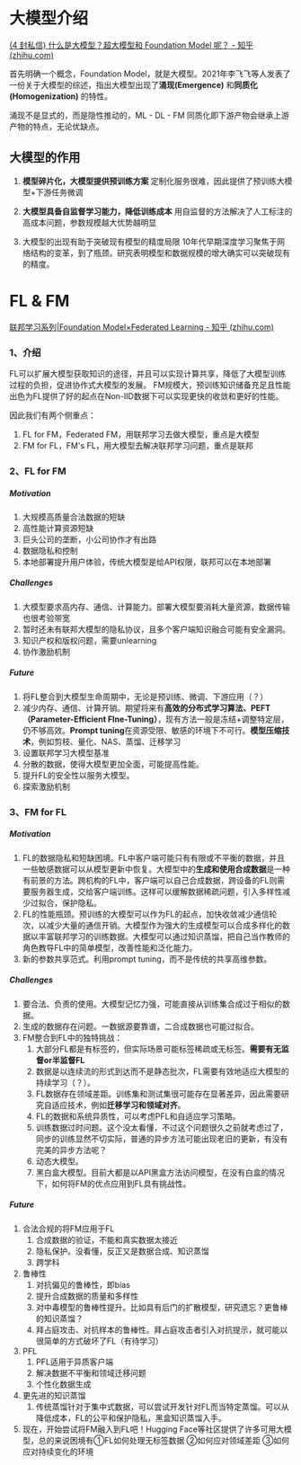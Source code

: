 # 大模型介绍
[(4 封私信) 什么是大模型？超大模型和 Foundation Model 呢？ - 知乎 (zhihu.com)](https://www.zhihu.com/question/498275802)

首先明确一个概念，Foundation Model，就是大模型。2021年李飞飞等人发表了一份关于大模型的综述，指出大模型出现了**涌现(Emergence)** 和**同质化(Homogenization)** 的特性。 

涌现不是显式的，而是隐性推动的，ML - DL - FM
同质化即下游产物会继承上游产物的特点，无论优缺点。

## 大模型的作用

1. **模型碎片化，大模型提供预训练方案** 
	定制化服务很难，因此提供了预训练大模型+下游任务微调
	
2.  **大模型具备自监督学习能力，降低训练成本**
	用自监督的方法解决了人工标注的高成本问题，参数规模越大优势越明显
	
3. 大模型的出现有助于突破现有模型的精度局限
	10年代早期深度学习聚焦于网络结构的变革，到了瓶颈。研究表明模型和数据规模的增大确实可以突破现有的精度。



# FL & FM
[联邦学习系列|Foundation Model×Federated Learning - 知乎 (zhihu.com)](https://zhuanlan.zhihu.com/p/660573898)

### 1、介绍
FL可以扩展大模型获取知识的途径，并且可以实现计算共享，降低了大模型训练过程的负担，促进协作式大模型的发展。
FM规模大，预训练知识储备充足且性能出色为FL提供了好的起点在Non-IID数据下可以实现更快的收敛和更好的性能。

因此我们有两个侧重点：
1. FL for FM，Federated FM，用联邦学习去做大模型，重点是大模型
2. FM for FL，FM's FL，用大模型去解决联邦学习问题，重点是联邦

### 2、FL for FM
##### Motivation
1. 大规模高质量合法数据的短缺
2. 高性能计算资源短缺
3. 巨头公司的垄断，小公司协作才有出路
4. 数据隐私和控制
5. 本地部署提升用户体验，传统大模型是给API权限，联邦可以在本地部署

##### Challenges
1. 大模型要求高内存、通信、计算能力。部署大模型要消耗大量资源，数据传输也很考验带宽
2. 暂时还未有联邦大模型的隐私协议，且多个客户端知识融合可能有安全漏洞。
3. 知识产权和版权问题，需要unlearning
4. 协作激励机制

##### Future
1. 将FL整合到大模型生命周期中，无论是预训练、微调、下游应用（？）
2. 减少内存、通信、计算开销。期望将来有**高效的分布式学习算法、PEFT（Parameter-Efficient FIne-Tuning）**，现有方法一般是冻结+调整特定层，仍不够高效。**Prompt tuning**在资源受限、敏感的环境下不可行。**模型压缩技术**，例如剪枝、量化、NAS、蒸馏、迁移学习
3. 设置联邦学习大模型基准
4. 分散的数据，使得大模型更加全面，可能提高性能。
5. 提升FL的安全性以服务大模型。
6. 探索激励机制

### 3、FM for FL

##### Motivation
1. FL的数据隐私和短缺困境。FL中客户端可能只有有限或不平衡的数据，并且一些敏感数据可以从模型更新中恢复。大模型中的**生成和使用合成数据**是一种有前景的方法。跨机构的FL中，客户端可以自己合成数据，跨设备的FL则需要服务器生成，交给客户端训练。这样可以缓解数据稀疏问题，引入多样性减少过拟合，保护隐私。
2. FL的性能瓶颈。预训练的大模型可以作为FL的起点，加快收敛减少通信轮次，以减少大量的通信开销。大模型作为强大的生成模型可以合成多样化的数据以丰富联邦学习的训练数据。大模型可以通过知识蒸馏，把自己当作教师的角色教导FL中的简单模型，改善性能和泛化能力。
3. 新的参数共享范式。利用prompt tuning，而不是传统的共享高维参数。

##### Challenges
1. 要合法、负责的使用。大模型记忆力强，可能直接从训练集合成过于相似的数据。
2. 生成的数据存在问题。一数据源要靠谱，二合成数据也可能过拟合。
3. FM整合到FL中的独特挑战：
	1. 大部分FL都是有标签的，但实际场景可能标签稀疏或无标签。**需要有无监督or半监督FL**
	2. 数据是以连续流的形式到达而不是静态批次，FL需要有效地适应大模型的持续学习（？）。
	3. FL数据存在领域差距。训练集和测试集很可能存在显著差异，因此需要研究自适应技术，例如**迁移学习和领域对齐**。
	4. FL的数据和系统异质性，可以考虑PFL和自适应学习策略。
	5. 训练数据过时问题。这个没太看懂，不过这个问题很久之前就考虑过了，同步的训练显然不切实际，普通的异步方法可能出现老旧的更新，有没有完美的异步方法呢？
	6. 动态大模型。
	7. 黑白盒大模型。目前大都是以API黑盒方法访问模型，在没有白盒的情况下，如何将FM的优点应用到FL具有挑战性。

##### Future
1. 合法合规的将FM应用于FL
	1. 合成数据的验证，不能和真实数据太接近
	2. 隐私保护。没看懂，反正又是数据合成、知识蒸馏
	3. 跨学科
2. 鲁棒性
	1. 对抗偏见的鲁棒性，即bias
	2. 提升合成数据的质量和多样性
	3. 对中毒模型的鲁棒性提升。比如具有后门的扩散模型，研究遗忘？更鲁棒的知识蒸馏？
	4. 拜占庭攻击、对抗样本的鲁棒性。拜占庭攻击者引入对抗提示，就可能以很简单的方式破坏了FL（有待学习）
3. PFL
	1. PFL适用于异质客户端
	2. 解决数据不平衡和领域迁移问题
	3. 个性化数据生成
4. 更先进的知识蒸馏
	1. 传统蒸馏针对于集中式数据，可以尝试开发针对FL而当特定蒸馏。可以从降低成本，FL的公平和保护隐私，黑盒知识蒸馏入手。
5. 现在，开始尝试将FM融入到FL吧！Hugging Face等社区提供了许多可用大模型，总的来说困境有①FL如何处理无标签数据 ②如何应对领域差距 ③如何应对持续变化的环境
